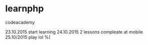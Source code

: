 # learnphp
codeacademy

23.10.2015
start learning
24.10.2015
2 lessons compleate at mobile
25.10/2015
play lol %(
